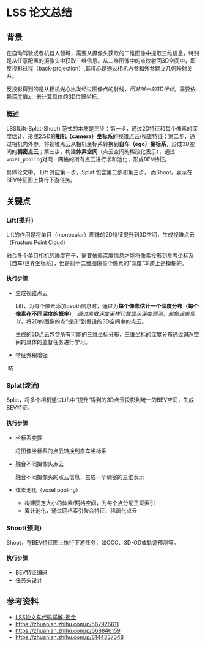 # LSS 论文总结

## 背景

在自动驾驶或者机器人领域，需要从摄像头获取的二维图像中提取三维信息，特别是从任意配置的摄像头中获取三维信息。从二维图像中的点映射回3D空间中，即反投影过程（back-projection）,其核心是通过相机内参和外参建立几何映射关系。

反投影得到的是从相机光心出发经过图像点的射线，*而非唯一的3D坐标*。需要依赖深度值z，去计算具体的3D位置坐标。

### 概述

LSS(Lift-Splat-Shoot) 范式的本质是三步：第一步，通过2D特征和每个像素的深度估计，形成2.5D的**相机（camera）坐标系**的视锥点云/视锥特征；第二步，通过相机内外参，将视锥点云从相机坐标系转换到**自车（ego）坐标系**，形成3D空间的**稠密点云**；第三步，构建**体素空间**（点云空间的稀疏化表示），通过`voxel_pooling`对同一网格的所有点云进行求和池化，形成BEV特征。

具体论文中， Lift 对应第一步，Splat 包含第二步和第三步， 而Shoot，表示在BEV特征图上执行下游任务。

## 关键点

### Lift(提升)

Lift的作用是将单目（monocular）图像的2D特征提升到3D空间，生成视锥点云（Frustum Point Cloud）

融合多个单目相机的难度在于，需要依赖深度信息才能将像素投影到参考坐标系（自车/世界坐标系），但是对于二维图像每个像素的“深度”本质上是模糊的。

#### 执行步骤

* 生成视锥点云

  Lift，为每个像素添加depth信息时，通过为**每个像素估计一个深度分布（每个像素在不同深度的概率）**，*通过离散深度采样代替显示深度预测，避免误差累计*，将2D的图像的点“提升”到假设的3D空间中的点云。

  生成的3D点云包含所有可能的三维坐标分布，三维坐标的深度分布通过BEV空间的具体的监督任务进行学习。

* 特征外积增强

​		略

### Splat(泼洒)

Splat，将多个相机通过Lift中“提升”得到的3D点云投影到统一的BEV空间，生成BEV特征。

#### 执行步骤

* 坐标系变换

  将图像坐标系的点云转换到自车坐标系

* 融合不同摄像头点云

  融合不同摄像头的点云信息，生成一个稠密的三维表示

* 体素池化（voxel pooling）
  * 构建固定大小的体素/网格空间，为每个点分配王哥索引
  * 累计池化，通过网格索引聚合特征，稀疏化点云

### Shoot(预测)

Shoot，在BEV特征图上执行下游任务，如OCC、3D-OD或轨迹预测等。

#### 执行步骤

* BEV特征编码
* 任务头设计

## 参考资料

* [LSS论文与代码详解-掘金](https://juejin.cn/post/7385375139305668627)
* https://zhuanlan.zhihu.com/p/567926611
* https://zhuanlan.zhihu.com/p/668846159
* https://zhuanlan.zhihu.com/p/6144337348



